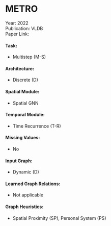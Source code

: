 # METRO

Year: 2022  
Publication: VLDB  
Paper Link:

#### Task:

- Multistep (M-S)

#### Architecture:

- Discrete (D)

#### Spatial Module:

- Spatial GNN

#### Temporal Module:

- Time Recurrence (T-R)

#### Missing Values:

- No

#### Input Graph:

- Dynamic (D)

#### Learned Graph Relations:

- Not applicable

#### Graph Heuristics:

- Spatial Proximity (SP), Personal System (PS)
